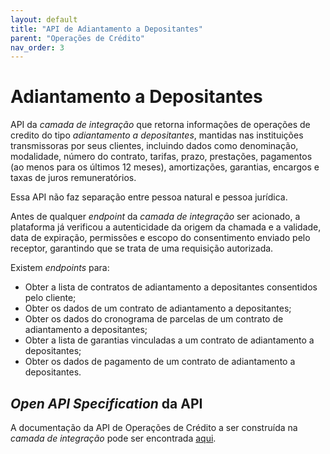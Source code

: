 ```yaml
---
layout: default
title: "API de Adiantamento a Depositantes"
parent: "Operações de Crédito"
nav_order: 3
---
```


# Adiantamento a Depositantes

API da *camada de integração* que retorna informações de operações de credito do tipo *adiantamento a depositantes*, mantidas nas instituições transmissoras por seus clientes, incluindo dados como denominação, modalidade, número do contrato, tarifas, prazo, prestações, pagamentos (ao menos para os últimos 12 meses), amortizações, garantias, encargos e taxas de juros remuneratórios.

Essa API não faz separação entre pessoa natural e pessoa jurídica.

Antes de qualquer *endpoint* da *camada de integração* ser acionado, a plataforma já verificou a autenticidade da origem da chamada e a validade, data de expiração, permissões e escopo do consentimento enviado pelo receptor, garantindo que se trata de uma requisição autorizada.

Existem *endpoints* para:

- Obter a lista de contratos de adiantamento a depositantes consentidos pelo cliente;
- Obter os dados de um contrato de adiantamento a depositantes;
- Obter os dados do cronograma de parcelas de um contrato de adiantamento a depositantes;
- Obter a lista de garantias vinculadas a um contrato de adiantamento a depositantes;
- Obter os dados de pagamento de um contrato de adiantamento a depositantes.

## *Open API Specification* da API

A documentação da API de Operações de Crédito a ser construída na *camada de integração* pode ser encontrada [aqui][API-Adiantamento].

[API-Adiantamento]: ../../../../swagger-ui/index.html?api=en-Adiantamento
